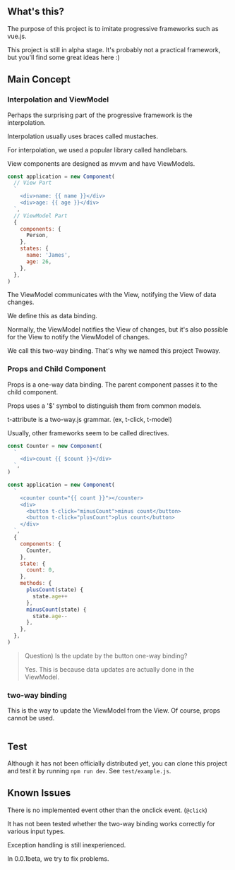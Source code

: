 ## What's this?

The purpose of this project is to imitate progressive frameworks such as vue.js.

This project is still in alpha stage. It's probably not a practical framework, but you'll find some great ideas here :)

## Main Concept

### Interpolation and ViewModel

Perhaps the surprising part of the progressive framework is the interpolation.

Interpolation usually uses braces called mustaches.

For interpolation, we used a popular library called handlebars.

View components are designed as mvvm and have ViewModels.

```javascript
const application = new Component(
  // View Part
  `
    <div>name: {{ name }}</div>
    <div>age: {{ age }}</div>
  `,
  // ViewModel Part
  {
    components: {
      Person,
    },
    states: {
      name: 'James',
      age: 26,
    },
  },
)
```

The ViewModel communicates with the View, notifying the View of data changes.

We define this as data binding.

Normally, the ViewModel notifies the View of changes, but it's also possible for the View to notify the ViewModel of changes.

We call this two-way binding. That's why we named this project Twoway.

### Props and Child Component

Props is a one-way data binding. The parent component passes it to the child component.

Props uses a '$' symbol to distinguish them from common models.

t-attribute is a two-way.js grammar. (ex, t-click, t-model)

Usually, other frameworks seem to be called directives.

```javascript
const Counter = new Component(
  `
    <div>count {{ $count }}</div>
  `,
)

const application = new Component(
  `
    <counter count="{{ count }}"></counter>
    <div>
      <button t-click="minusCount">minus count</button>
      <button t-click="plusCount">plus count</button>
    </div>
  `,
  {
    components: {
      Counter,
    },
    state: {
      count: 0,
    },
    methods: {
      plusCount(state) {
        state.age++
      },
      minusCount(state) {
        state.age--
      },
    },
  },
)
```

> Question) Is the update by the button one-way binding?
>
> Yes. This is because data updates are actually done in the ViewModel.

### two-way binding

This is the way to update the ViewModel from the View. Of course, props cannot be used.

```javascript

```

## Test

Although it has not been officially distributed yet, you can clone this project and test it by running `npm run dev`. See `test/example.js`.

## Known Issues

There is no implemented event other than the onclick event. (`@click`)

It has not been tested whether the two-way binding works correctly for various input types.

Exception handling is still inexperienced.

In 0.0.1beta, we try to fix problems.
